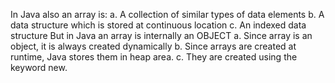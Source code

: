 In Java also an array is:
a. A collection of similar types of data elements
b. A data structure which is stored at continuous location
c. An indexed data structure
But in Java an array is internally an OBJECT
a. Since array is an object, it is always created
dynamically
b. Since arrays are created at runtime, Java stores them
in heap area.
c. They are created using the keyword new.
